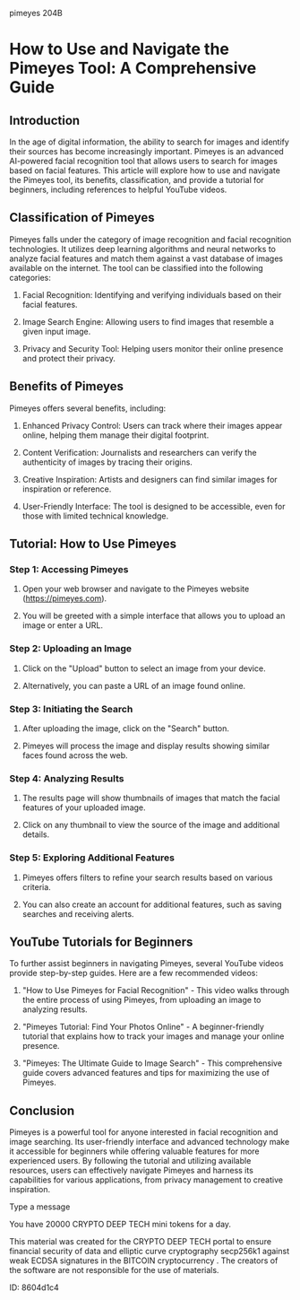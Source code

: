 pimeyes 204B
# How to Use and Navigate the Pimeyes Tool: A Comprehensive Guide



## Introduction



In the age of digital information, the ability to search for images and identify their sources has become increasingly important. Pimeyes is an advanced AI-powered facial recognition tool that allows users to search for images based on facial features. This article will explore how to use and navigate the Pimeyes tool, its benefits, classification, and provide a tutorial for beginners, including references to helpful YouTube videos.



## Classification of Pimeyes



Pimeyes falls under the category of image recognition and facial recognition technologies. It utilizes deep learning algorithms and neural networks to analyze facial features and match them against a vast database of images available on the internet. The tool can be classified into the following categories:



1. Facial Recognition: Identifying and verifying individuals based on their facial features.

2. Image Search Engine: Allowing users to find images that resemble a given input image.

3. Privacy and Security Tool: Helping users monitor their online presence and protect their privacy.



## Benefits of Pimeyes



Pimeyes offers several benefits, including:



1. Enhanced Privacy Control: Users can track where their images appear online, helping them manage their digital footprint.

2. Content Verification: Journalists and researchers can verify the authenticity of images by tracing their origins.

3. Creative Inspiration: Artists and designers can find similar images for inspiration or reference.

4. User-Friendly Interface: The tool is designed to be accessible, even for those with limited technical knowledge.



## Tutorial: How to Use Pimeyes



### Step 1: Accessing Pimeyes



1. Open your web browser and navigate to the Pimeyes website (https://pimeyes.com).

2. You will be greeted with a simple interface that allows you to upload an image or enter a URL.



### Step 2: Uploading an Image



1. Click on the "Upload" button to select an image from your device.

2. Alternatively, you can paste a URL of an image found online.



### Step 3: Initiating the Search



1. After uploading the image, click on the "Search" button.

2. Pimeyes will process the image and display results showing similar faces found across the web.



### Step 4: Analyzing Results



1. The results page will show thumbnails of images that match the facial features of your uploaded image.

2. Click on any thumbnail to view the source of the image and additional details.



### Step 5: Exploring Additional Features



1. Pimeyes offers filters to refine your search results based on various criteria.

2. You can also create an account for additional features, such as saving searches and receiving alerts.



## YouTube Tutorials for Beginners



To further assist beginners in navigating Pimeyes, several YouTube videos provide step-by-step guides. Here are a few recommended videos:



1. "How to Use Pimeyes for Facial Recognition" - This video walks through the entire process of using Pimeyes, from uploading an image to analyzing results.

2. "Pimeyes Tutorial: Find Your Photos Online" - A beginner-friendly tutorial that explains how to track your images and manage your online presence.

3. "Pimeyes: The Ultimate Guide to Image Search" - This comprehensive guide covers advanced features and tips for maximizing the use of Pimeyes.



## Conclusion



Pimeyes is a powerful tool for anyone interested in facial recognition and image searching. Its user-friendly interface and advanced technology make it accessible for beginners while offering valuable features for more experienced users. By following the tutorial and utilizing available resources, users can effectively navigate Pimeyes and harness its capabilities for various applications, from privacy management to creative inspiration.



Type a message

You have 20000 CRYPTO DEEP TECH mini tokens for a day.


This material was created for the  CRYPTO DEEP TECH portal  to ensure financial security of data and elliptic curve cryptography  secp256k1 against weak ECDSA  signatures   in the  BITCOIN cryptocurrency . The creators of the software are not responsible for the use of materials.

 ID: 8604d1c4
